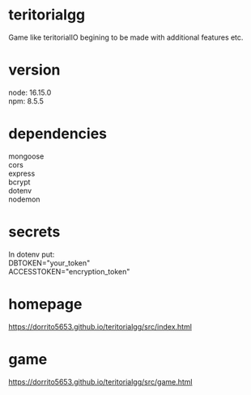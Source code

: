 # teritorialgg
Game like teritorialIO begining to be made with additional features etc. 

# version
node: 16.15.0 <br />
npm: 8.5.5 <br />

# dependencies
mongoose <br />
cors <br />
express <br />
bcrypt <br />
dotenv <br />
nodemon <br />

# secrets
In dotenv put: <br />
DBTOKEN="your_token" <br />
ACCESSTOKEN="encryption_token" <br />

# homepage
https://dorrito5653.github.io/teritorialgg/src/index.html <br />

# game
https://dorrito5653.github.io/teritorialgg/src/game.html <br />